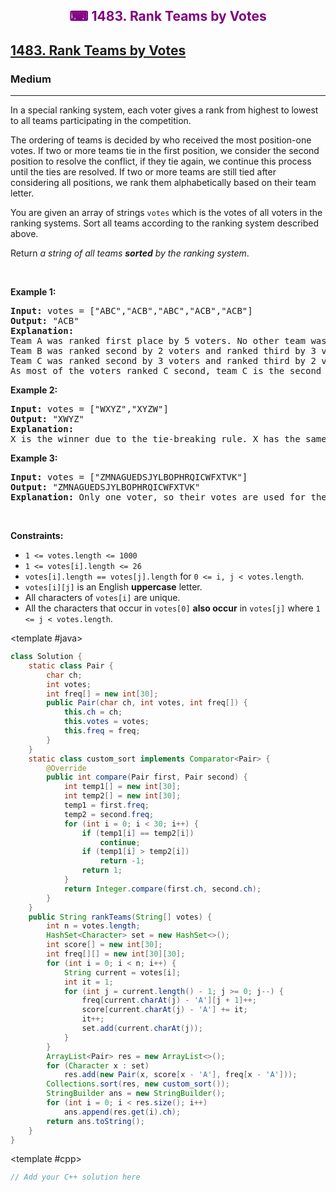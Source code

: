 <div align = "center">
<h style = "margin-bottom: 0px; margin-top: 0px; color : purple;" align = "center" class = "header">

## ⌨ 1483. Rank Teams by Votes

</h>
</div>

<h2><a href="https://leetcode.com/problems/rank-teams-by-votes" target = "_blank">1483. Rank Teams by Votes</a></h2><h3>Medium</h3><hr><p>In a special ranking system, each voter gives a rank from highest to lowest to all teams participating in the competition.</p>

<p>The ordering of teams is decided by who received the most position-one votes. If two or more teams tie in the first position, we consider the second position to resolve the conflict, if they tie again, we continue this process until the ties are resolved. If two or more teams are still tied after considering all positions, we rank them alphabetically based on their team letter.</p>

<p>You are given an array of strings <code>votes</code> which is the votes of all voters in the ranking systems. Sort all teams according to the ranking system described above.</p>

<p>Return <em>a string of all teams <strong>sorted</strong> by the ranking system</em>.</p>

<p>&nbsp;</p>
<p><strong class="example">Example 1:</strong></p>

<pre>
<strong>Input:</strong> votes = [&quot;ABC&quot;,&quot;ACB&quot;,&quot;ABC&quot;,&quot;ACB&quot;,&quot;ACB&quot;]
<strong>Output:</strong> &quot;ACB&quot;
<strong>Explanation:</strong> 
Team A was ranked first place by 5 voters. No other team was voted as first place, so team A is the first team.
Team B was ranked second by 2 voters and ranked third by 3 voters.
Team C was ranked second by 3 voters and ranked third by 2 voters.
As most of the voters ranked C second, team C is the second team, and team B is the third.
</pre>

<p><strong class="example">Example 2:</strong></p>

<pre>
<strong>Input:</strong> votes = [&quot;WXYZ&quot;,&quot;XYZW&quot;]
<strong>Output:</strong> &quot;XWYZ&quot;
<strong>Explanation:</strong>
X is the winner due to the tie-breaking rule. X has the same votes as W for the first position, but X has one vote in the second position, while W does not have any votes in the second position. 
</pre>

<p><strong class="example">Example 3:</strong></p>

<pre>
<strong>Input:</strong> votes = [&quot;ZMNAGUEDSJYLBOPHRQICWFXTVK&quot;]
<strong>Output:</strong> &quot;ZMNAGUEDSJYLBOPHRQICWFXTVK&quot;
<strong>Explanation:</strong> Only one voter, so their votes are used for the ranking.
</pre>

<p>&nbsp;</p>
<p><strong>Constraints:</strong></p>

<ul>
	<li><code>1 &lt;= votes.length &lt;= 1000</code></li>
	<li><code>1 &lt;= votes[i].length &lt;= 26</code></li>
	<li><code>votes[i].length == votes[j].length</code> for <code>0 &lt;= i, j &lt; votes.length</code>.</li>
	<li><code>votes[i][j]</code> is an English <strong>uppercase</strong> letter.</li>
	<li>All characters of <code>votes[i]</code> are unique.</li>
	<li>All the characters that occur in <code>votes[0]</code> <strong>also occur</strong> in <code>votes[j]</code> where <code>1 &lt;= j &lt; votes.length</code>.</li>
</ul>

<CodeTabs :languages="[ { name: 'C++', slot: 'cpp' }, { name: 'Java', slot: 'java' } ]">

<template #java>

```java
class Solution {
    static class Pair {
        char ch;
        int votes;
        int freq[] = new int[30];
        public Pair(char ch, int votes, int freq[]) {
            this.ch = ch;
            this.votes = votes;
            this.freq = freq;
        }
    }
    static class custom_sort implements Comparator<Pair> {
        @Override
        public int compare(Pair first, Pair second) {
            int temp1[] = new int[30];
            int temp2[] = new int[30];
            temp1 = first.freq;
            temp2 = second.freq;
            for (int i = 0; i < 30; i++) {
                if (temp1[i] == temp2[i])
                    continue;
                if (temp1[i] > temp2[i])
                    return -1;
                return 1;
            }
            return Integer.compare(first.ch, second.ch);
        }
    }
    public String rankTeams(String[] votes) {
        int n = votes.length;
        HashSet<Character> set = new HashSet<>();
        int score[] = new int[30];
        int freq[][] = new int[30][30];
        for (int i = 0; i < n; i++) {
            String current = votes[i];
            int it = 1;
            for (int j = current.length() - 1; j >= 0; j--) {
                freq[current.charAt(j) - 'A'][j + 1]++;
                score[current.charAt(j) - 'A'] += it;
                it++;
                set.add(current.charAt(j));
            }
        }
        ArrayList<Pair> res = new ArrayList<>();
        for (Character x : set)
            res.add(new Pair(x, score[x - 'A'], freq[x - 'A']));
        Collections.sort(res, new custom_sort());
        StringBuilder ans = new StringBuilder();
        for (int i = 0; i < res.size(); i++)
            ans.append(res.get(i).ch);
        return ans.toString();
    }
}
```

</template>

<template #cpp>

```cpp
// Add your C++ solution here
```

</template>

</CodeTabs>
